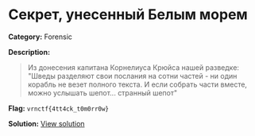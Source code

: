 # Секрет, унесенный Белым морем

**Category:** Forensic

**Description:**
> Из донесения капитана Корнелиуса Крюйса нашей разведке:
"Шведы разделяют свои послания на сотни частей - ни один корабль не везет полного текста.
И если собрать части вместе, можно услышать шепот... странный шепот"


**Flag:** `vrnctf{4tt4ck_t0m0rr0w}`

**Solution:** [View solution](solution)

